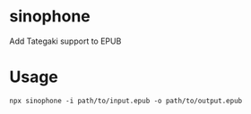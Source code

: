 # sinophone

Add Tategaki support to EPUB

# Usage

`npx sinophone -i path/to/input.epub -o path/to/output.epub`
